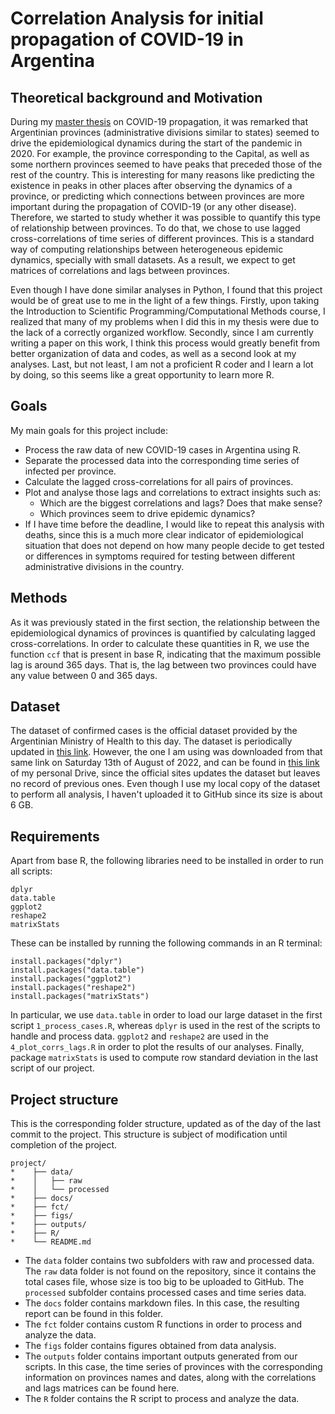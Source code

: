 # Correlation Analysis for initial propagation of COVID-19 in Argentina

## Theoretical background and Motivation 
During my [master thesis](http://ricabib.cab.cnea.gov.ar/1049/) on COVID-19 propagation, it was remarked that Argentinian provinces (administrative divisions similar to states) seemed to drive the epidemiological dynamics during the start of the pandemic in 2020. For example, the province corresponding to the Capital, as well as some northern provinces seemed to have peaks that preceded those of the rest of the country. This is interesting for many reasons like predicting the existence in peaks in other places after observing the dynamics of a province, or predicting which connections between provinces are more important during the propagation of COVID-19 (or any other disease). Therefore, we started to study whether it was possible to quantify this type of relationship between provinces. To do that, we chose to use lagged cross-correlations of time series of different provinces. This is a standard way of computing relationships between heterogeneous epidemic dynamics, specially with small datasets. As a result, we expect to get matrices of correlations and lags between provinces. 

Even though I have done similar analyses in Python, I found that this project would be of great use to me in the light of a few things. Firstly, upon taking the Introduction to Scientific Programming/Computational Methods course, I realized that many of my problems when I did this in my thesis were due to the lack of a correctly organized workflow. Secondly, since I am currently writing a paper on this work, I think this process would greatly benefit from better organization of data and codes, as well as a second look at my analyses. Last, but not least, I am not a proficient R coder and I learn a lot by doing, so this seems like a great opportunity to learn more R. 

## Goals
My main goals for this project include:

* Process the raw data of new COVID-19 cases in Argentina using R.
* Separate the processed data into the corresponding time series of infected per province.
* Calculate the lagged cross-correlations for all pairs of provinces.
* Plot and analyse those lags and correlations to extract insights such as:
  * Which are the biggest correlations and lags? Does that make sense?
  * Which provinces seem to drive epidemic dynamics?
* If I have time before the deadline, I would like to repeat this analysis with deaths, since this is a much more clear indicator of epidemiological situation that does not depend on how many people decide to get tested or differences in symptoms required for testing between different administrative divisions in the country. 

## Methods
As it was previously stated in the first section, the relationship between the epidemiological dynamics of provinces is quantified by calculating lagged cross-correlations. In order to calculate these quantities in R, we use the function `ccf` that is present in base R, indicating that the maximum possible lag is around 365 days. That is, the lag between two provinces could have any value between 0 and 365 days. 

## Dataset 
The dataset of confirmed cases is the official dataset provided by the Argentinian Ministry of Health to this day. The dataset is periodically updated in [this link](http://datos.salud.gob.ar/dataset/covid-19-casos-registrados-en-la-republica-argentina/archivo/fd657d02-a33a-498b-a91b-2ef1a68b8d16). However, the one I am using was downloaded from that same link on Saturday 13th of August of 2022, and can be found in [this link](https://drive.google.com/file/d/1j1QXQZu60LGApLWroKqafhmUa9XdE-m7/view?usp=sharing) of my personal Drive, since the official sites updates the dataset but leaves no record of previous ones. Even though I use my local copy of the dataset to perform all analysis, I haven't uploaded it to GitHub since its size is about 6 GB.  

## Requirements 

Apart from base R, the following libraries need to be installed in order to run all scripts:
```
dplyr
data.table
ggplot2
reshape2
matrixStats
```
These can be installed by running the following commands in an R terminal:

```
install.packages("dplyr")
install.packages("data.table")
install.packages("ggplot2")
install.packages("reshape2")
install.packages("matrixStats")
```
In particular, we use `data.table` in order to load our large dataset in the first script `1_process_cases.R`, whereas `dplyr` is used in the rest of the scripts to handle and process data. `ggplot2` and `reshape2` are used in the `4_plot_corrs_lags.R` in order to plot the results of our analyses. Finally, package `matrixStats` is used to compute row standard deviation in the last script of our project. 

## Project structure
This is the corresponding folder structure, updated as of the day of the last commit to the project. This structure is subject of modification until completion of the project.  

```
project/
*    ├── data/
*    │   ├── raw
*    │   └── processed
*    ├── docs/
*    ├── fct/
*    ├── figs/
*    ├── outputs/
*    ├── R/
*    └── README.md
```

-  The `data` folder contains two subfolders with raw and processed data. The `raw` data folder is not found on the repository, since it contains the total cases file, whose size is too big to be uploaded to GitHub. The `processed` subfolder contains processed cases and time series data. 
- The `docs` folder contains markdown files. In this case, the resulting report can be found in this folder. 
- The `fct` folder contains custom R functions in order to process and analyze the data. 
- The `figs` folder contains figures obtained from data analysis. 
- The `outputs` folder contains important outputs generated from our scripts. In this case, the time series of provinces with the corresponding information on provinces names and dates, along with the correlations and lags matrices can be found here. 
- The `R` folder contains the R script to process and analyze the data.



